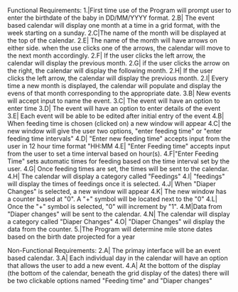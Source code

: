 Functional Requirements:
1.|First time use of the Program will prompt user to enter the birthdate of the baby in DD/MM/YYYY format.
2.B| The event based calendar will display one month at a time in a grid format, with the week starting on a sunday.
2.C|The name of the month will be displayed at the top of the calendar.
2.E| The name of the month will have arrows on either side. when the use clicks one of the arrows, the calendar will move to the next month accordingly. 
2.F| If the user clicks the left arrow, the calendar will display the previous month.
2.G| if the user clicks the arrow on the right, the calendar will display the following month.
2.H| If the user clicks the left arrow, the calendar will display the previous month.
2.I| Every time a new month is displayed, the calendar will populate and display the evens of that month corresponding to the appropriate date.
3.B| New events will accept input to name the event.
3.C| The event will have an option to enter time
3.D| The event will have an option to enter details of the event
3.E| Each event will be able to be edited after initial entry of the event
4.B| When feeding time is chosen (clicked on) a new window will appear
4.C| the new window will give the user two options, "enter feeding time" or "enter feeding time intervals"
4.D| "Enter new feeding time" accepts input from the user in 12 hour time format "HH:MM
4.E| "Enter Feeding time"  accepts input from the user to set a time interval based on hour(s).
4.F|"Enter Feeding Time" sets automatic times for feeding based on the time interval set by the user.
4.G| Once feeding times are set, the times will be sent to the calendar.
4.H| The calendar will display a category called "Feedings"
4.I| "feedings" will display the times of feedings once it is selected.
4.J| When "Diaper Changes" is selected, a new window will appear
4.K| The new window has a counter based at "0". A "+" symbol will be located next to the "0"
4.L| Once the "+" symbol is selected, "0" will increment by "1". 
4.M|Data from "Diaper changes" will be sent to the calendar.
4.N| The calendar will display a category called "Diaper Changes"
4.O| "Diaper Changes" wil display the data from the counter.
5.|The Program will determine mile stone dates based on the birth date projected for a year

Non-Functional Requirements:
2.A| The primay interface will be an event based calendar.
3.A| Each individual day in the calendar will have an option that allows the user to add a new event.
4.A| At the bottom of the display (the bottom of the calendar, beneath the grid display of the dates) there will be two clickable options named "Feeding time" and "Diaper changes"